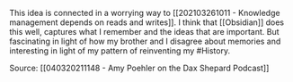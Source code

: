 This idea is connected in a worrying way to [[202103261011 - Knowledge management depends on reads and writes]]. I think that [[Obsidian]] does this well, captures what I remember and the ideas that are important. But fascinating in light of how my brother and I disagree about memories and interesting in light of my pattern of reinventing my #History. 

Source: [[040320211148 - Amy Poehler on the Dax Shepard Podcast]]